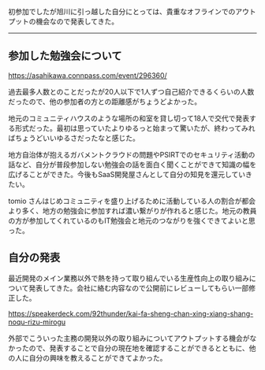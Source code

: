 初参加でしたが旭川に引っ越した自分にとっては、貴重なオフラインでのアウトプットの機会なので発表してきた。

---

## 参加した勉強会について

https://asahikawa.connpass.com/event/296360/

過去最多人数とのことだったが20人以下で1人ずつ自己紹介できるくらいの人数だったので、他の参加者の方との距離感がちょうどよかった。

地元のコミュニティハウスのような場所の和室を貸し切って18人で交代で発表する形式だった。最初は思っていたよりゆるっと始まって驚いたが、終わってみればちょうどいいゆるさだったなと感じた。

地方自治体が抱えるガバメントクラウドの問題やPSIRTでのセキュリティ活動の話など、自分が普段参加しない勉強会の話を面白く聞くことができて知識の幅を広げることができた。今後もSaaS開発屋さんとして自分の知見を還元していきたい。

tomio さんはじめコミュニティを盛り上げるために活動している人の割合が都会より多く、地方の勉強会に参加すれば濃い繋がりが作れると感じた。地元の教員の方が参加してくれているのもIT勉強会と地元のつながりを強くできてよいと思った。

## 自分の発表

最近開発のメイン業務以外で熱を持って取り組んでいる生産性向上の取り組みについて発表してきた。会社に絡む内容なので公開前にレビューしてもらい一部修正した。

https://speakerdeck.com/92thunder/kai-fa-sheng-chan-xing-xiang-shang-noqu-rizu-mirogu

外部でこういった主務の開発以外の取り組みについてアウトプットする機会がなかったので、発表することで自分の現在地を確認することができるとともに、他の人に自分の興味を教えることができてよかった。

